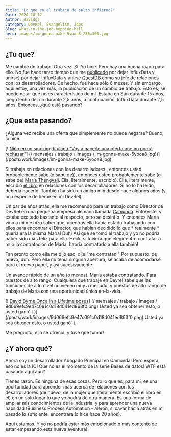 ```yaml
---
title: "Lo que en el trabajo de salto infierno?"
Date: 2020-10-12
Author: davidgs
Category: DevRel, Evangelism, Jobs
Slug: what-in-the-job-hopping-hell
hero: images/im-gonna-make-5yooa8-250x300.jpg
---
```


## ¿Tu que?

Me cambié de trabajo. Otra vez. Si. Yo hice. Pero hay una buena razón para ello. No fue hace tanto tiempo que me [publicado](/posts/work/its-time-series-all-the-way-down/) por dejar InfluxData y unirse) por dejar InfluxData y unirse [QuestDB](http://questdb.io) como su jefe de relaciones con los desarrolladores. De hecho, fue hace sólo 6 meses. Y sin embargo, aquí estoy, una vez más, la publicación de un cambio de trabajo. Esto es, se puede notar que no es característico de mí. Estaba en Sun durante 15 años, luego lecho del río durante 2,5 años, a continuación, InfluxData durante 2,5 años. Entonces, ¿qué está pasando?

## ¿Que esta pasando?

¿Alguna vez recibe una oferta que simplemente no puede negarse? Bueno, lo hice.

[! [Niño en un smoking titulada "Voy a hacerle una oferta que no podrá rechazar"](/posts/work/images/im-gonna-make-5yooa8-250x300.jpg)] (/ mensajes / trabajo / images / im-gonna-make-5yooa8.jpg))](/posts/work/images/im-gonna-make-5yooa8.jpg)

Si trabaja en relaciones con los desarrolladores [](http://devrelcollective.fun), entonces usted probablemente sabe (o sabe de)), entonces usted probablemente sabe (o sabe de) [María Thengvall](https://twitter.com/mary_grace). Ella, literalmente, escribió). Ella, literalmente, escribió [el libro](https://www.amazon.com/dp/1484237471/ref=cm_sw_em_r_mt_dp_2eiHFbV0TNHX9) en relaciones con los desarrolladores. Si no lo ha leído, debería hacerlo. También ha sido un amigo mío desde hace algunos años (y una especie de héroe en mi DevRel).

Un par de años atrás, ella me recomendó para un trabajo como Director de DevRel en una pequeña empresa alemana llamada [Camunda](https://camunda.com/). Entrevisté, y estaba excitado bastante al respecto, pero se desinfló. Y entonces María vino a mí me hizo saber que, mientras ella había estado trabajando con ellos para encontrar el Director, que habían decidido lo que * realmente * quería era la misma María! Duh! Así que se tomó el trabajo y yo no podría haber sido más feliz para ella. Heck, si tuviera que elegir entre contratar a mí o la contratación de María, habría contratado a ella también!

Tan pronto como ella me dijo eso, dije "me contratan!" Por supuesto. de nuevo, duh. Pero ella no tenía ninguna abertura, se acaba de acomodarse para el nuevo papel, y así sucesivamente.

Un avance rápido de un año (o menos). María estaba contratando. Para puestos de alto rango. Cualquiera que trabaje en Devrel sabe que las funciones de alto nivel no vienen muy a menudo, y puestos de alto rango de trabajo de María son una oportunidad única en-la-vida.

[! [David Byrne Once In a Lifetime poses](/posts/work/images//9d069efc9e47c091c0d18d041ed863f0-210x300.png)] (/ mensajes / trabajo / images / 9d069efc9e47c091c0d18d041ed863f0.png) Usted ya sea obtener esto, o usted ganó' t.)](/posts/work/images/9d069efc9e47c091c0d18d041ed863f0.png) Usted ya sea obtener esto, o usted ganó' t.

Me preguntó, ella se ofreció, y tuve que tomar!

## ¿Y ahora qué?

Ahora soy un desarrollador Abogado Principal en Camunda! Pero espera, eso no es la IO! Que no es el momento de la serie Bases de datos! WTF está pasando aquí aún?

Tienes razón. Es ninguna de esas cosas. Pero lo que es, para mí, es una oportunidad para aprender más acerca de relaciones con los desarrolladores (de nuevo, de la mujer que literalmente escribió el libro en él) en un solo lugar lo que yo podría de otra manera. Es una forma de ampliar mis conocimientos de la industria, y para aprender una nueva habilidad (Business Process Automation - alerón, si cavar hacia atrás en mi pasado lo suficiente, encontrará lo hice hace 20 años).

Aqui estamos. Y yo no podría estar más emocionado o más contento de estar empezando esta nueva aventura!
